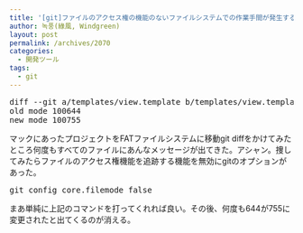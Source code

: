 ```yaml
---
title: '[git]ファイルのアクセス権の機能のないファイルシステムでの作業手間が発生する問題を回避するには？'
author: 녹풍(綠風, Windgreen)
layout: post
permalink: /archives/2070
categories:
  - 開発ツール
tags:
  - git
---
```

<pre>diff --git a/templates/view.template b/templates/view.template
old mode 100644
new mode 100755</pre>

マックにあったプロジェクトをFATファイルシステムに移動git diffをかけてみたところ何度もすべてのファイルにあんなメッセージが出てきた。アシャン。捜してみたらファイルのアクセス権機能を追跡する機能を無効にgitのオプションがあった。

<pre>git config core.filemode false</pre>

まあ単純に上記のコマンドを打ってくれれば良い。その後、何度も644が755に変更されたと出てくるのが消える。